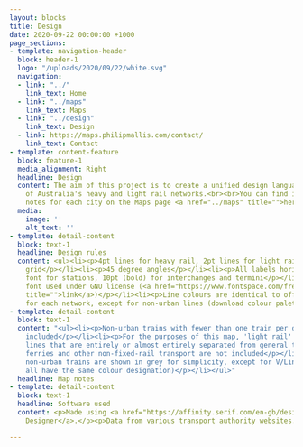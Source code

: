 ```yaml
---
layout: blocks
title: Design
date: 2020-09-22 00:00:00 +1000
page_sections:
- template: navigation-header
  block: header-1
  logo: "/uploads/2020/09/22/white.svg"
  navigation:
  - link: "../"
    link_text: Home
  - link: "../maps"
    link_text: Maps
  - link: "../design"
    link_text: Design
  - link: https://maps.philipmallis.com/contact/
    link_text: Contact
- template: content-feature
  block: feature-1
  media_alignment: Right
  headline: Design
  content: The aim of this project is to create a unified design language for all
    of Australia's heavy and light rail networks.<br><br>You can find individual design
    notes for each city on the Maps page <a href="../maps" title="">here</a>.
  media:
    image: ''
    alt_text: ''
- template: detail-content
  block: text-1
  headline: Design rules
  content: <ul><li><p>4pt lines for heavy rail, 2pt lines for light rail</p></li><li><p>6pt
    grid</p></li><li><p>45 degree angles</p></li><li><p>All labels horizontal</p></li><li><p>8pt
    font for stations, 10pt (bold) for interchanges and termini</p></li><li><p>Freesans
    font used under GNU license (<a href="https://www.fontspace.com/freesans-font-f13276"
    title="">link</a>)</p></li><li><p>Line colours are identical to official allocations
    for each network, except for non-urban lines (download colour palettes used here)</p></li></ul>
- template: detail-content
  block: text-1
  content: "<ul><li><p>Non-urban trains with fewer than one train per day are not
    included</p></li><li><p>For the purposes of this map, 'light rail' only includes
    lines that are entirely or almost entirely separated from general traffic</p></li><li><p>Buses,
    ferries and other non-fixed-rail transport are not included</p></li><li><p>All
    non-urban trains are shown in grey for simplicity, except for V/Line routes (which
    all have the same colour designation)</p></li></ul>"
  headline: Map notes
- template: detail-content
  block: text-1
  headline: Software used
  content: <p>Made using <a href="https://affinity.serif.com/en-gb/designer/" title="">Affinity
    Designer</a>.</p><p>Data from various transport authority websites.</p>

---
```

